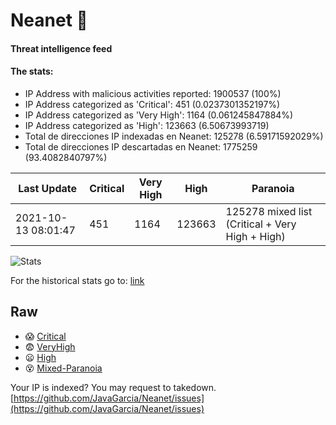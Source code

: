 # Neanet :hocho:
#### Threat intelligence feed
#### The stats:

- IP Address with malicious activities reported: 1900537 (100%)
- IP Address categorized as 'Critical':  451 (0.0237301352197%)
- IP Address categorized as 'Very High':  1164 (0.061245847884%)
- IP Address categorized as 'High':  123663 (6.50673993719)
- Total de direcciones IP indexadas en Neanet:  125278 (6.59171592029%)
- Total de direcciones IP descartadas en Neanet:  1775259 (93.4082840797%)

| Last Update | Critical | Very High | High | Paranoia |
| --- | --- | --- | --- | --- |
| 2021-10-13 08:01:47 | 451 | 1164 | 123663 | 125278 mixed list (Critical + Very High + High)|

![Stats](https://docs.google.com/spreadsheets/d/e/2PACX-1vSnaNMIXVabIpDJjufMlzH7poXnshF3mgd8Is1g9ytUEzVsP5my4Trn8f-xkoLLQ38xpL3HtmUexLo6/pubchart?oid=501124687&format=image)

For the historical stats go to: [link](/stats.csv)
## Raw
- :scream: [Critical](https://raw.githubusercontent.com/JavaGarcia/Neanet/master/blacklists/neanet_critical.txt)
- :fearful: [VeryHigh](https://raw.githubusercontent.com/JavaGarcia/Neanet/master/blacklists/neanet_veryHigh.txtt)
- :frowning: [High](https://raw.githubusercontent.com/JavaGarcia/Neanet/master/blacklists/neanet_high.txt)
- :dizzy_face: [Mixed-Paranoia](https://raw.githubusercontent.com/JavaGarcia/Neanet/master/blacklists/neanet_all.txt)


Your IP is indexed? You may request to takedown. [https://github.com/JavaGarcia/Neanet/issues](https://github.com/JavaGarcia/Neanet/issues)



















































































































































































































































































































































































































































































































































































































































































































































































































































































































































































































































































































































































































































































































































































































































































































































































































































































































































































































































































































































































































































































































































































































































































































































































































































































































































































































































































































































































































































































































































































































































































































































































































































































































































































































































































































































































































































































































































































































































































































































































































































































































































































































































































































































































































































































































































































































































































































































































































































































































































































































































































































































































































































































































































































































































































































































































































































































































































































































































































































































































































































































































































































































































































































































































































































































































































































































































































































































































































































































































































































































































































































































































































































































































































































































































































































































































































































































































































































































































































































































































































































































































































































































































































































































































































































































































































































































































































































































































































































































































































































































































































































































































































































































































































































































































































































































































































































